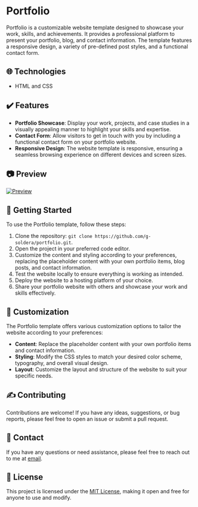 # Portfolio

Portfolio is a customizable website template designed to showcase your work, skills, and achievements. It provides a professional platform to present your portfolio, blog, and contact information. The template features a responsive design, a variety of pre-defined post styles, and a functional contact form.

## 🌐 Technologies

- HTML and CSS

## ✔️ Features

- **Portfolio Showcase**: Display your work, projects, and case studies in a visually appealing manner to highlight your skills and expertise.
- **Contact Form**: Allow visitors to get in touch with you by including a functional contact form on your portfolio website.
- **Responsive Design**: The website template is responsive, ensuring a seamless browsing experience on different devices and screen sizes.

## 📷 Preview

[![Preview](https://media.discordapp.net/attachments/1109870440945565726/1109898222190735381/header.png)](https://gsoldera.dev)

## 📃 Getting Started

To use the Portfolio template, follow these steps:

1. Clone the repository: `git clone https://github.com/g-soldera/portfolio.git`.
2. Open the project in your preferred code editor.
3. Customize the content and styling according to your preferences, replacing the placeholder content with your own portfolio items, blog posts, and contact information.
4. Test the website locally to ensure everything is working as intended.
5. Deploy the website to a hosting platform of your choice.
6. Share your portfolio website with others and showcase your work and skills effectively.

## 🎨 Customization

The Portfolio template offers various customization options to tailor the website according to your preferences:

- **Content**: Replace the placeholder content with your own portfolio items and contact information.
- **Styling**: Modify the CSS styles to match your desired color scheme, typography, and overall visual design.
- **Layout**: Customize the layout and structure of the website to suit your specific needs.

## ✍️ Contributing

Contributions are welcome! If you have any ideas, suggestions, or bug reports, please feel free to open an issue or submit a pull request.

## 📇 Contact

If you have any questions or need assistance, please feel free to reach out to me at [email](mailto:gustavo.soldera@gmail.com).

## 🪪 License

This project is licensed under the [MIT License](https://opensource.org/licenses/MIT), making it open and free for anyone to use and modify.

